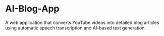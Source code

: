 # AI-Blog-App
A web application that converts YouTube videos into detailed blog articles using automatic speech transcription and AI-based text generation.
